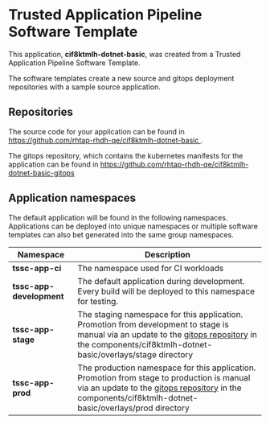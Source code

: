 # Trusted Application Pipeline Software Template

This application, **cif8ktmlh-dotnet-basic**, was created from a Trusted Application Pipeline Software Template.

The software templates create a new source and gitops deployment repositories with a sample source application. 

## Repositories

The source code for your application can be found in [https://github.com/rhtap-rhdh-qe/cif8ktmlh-dotnet-basic ](https://github.com/rhtap-rhdh-qe/cif8ktmlh-dotnet-basic ).
 
The gitops repository, which contains the kubernetes manifests for the application can be found in 
[https://github.com/rhtap-rhdh-qe/cif8ktmlh-dotnet-basic-gitops ](https://github.com/rhtap-rhdh-qe/cif8ktmlh-dotnet-basic-gitops ) 

## Application namespaces 

The default application will be found in the following namespaces. Applications can be deployed into unique namespaces or multiple software templates can also bet generated into the same group namespaces.  

|  Namespace   |  Description   |  
| -------- | -------- |
| **tssc-app-ci** | The namespace used for CI workloads |
| **tssc-app-development** | The default application during development. Every build will be deployed to this namespace for testing. |
| **tssc-app-stage** | The staging namespace for this application. Promotion from development to stage is manual via an update to the [gitops repository](https://github.com/rhtap-rhdh-qe/cif8ktmlh-dotnet-basic-gitops ) in the components/cif8ktmlh-dotnet-basic/overlays/stage directory |
| **tssc-app-prod** | The production namespace for this application. Promotion from stage to production is manual via an update to the [gitops repository](https://github.com/rhtap-rhdh-qe/cif8ktmlh-dotnet-basic-gitops ) in the components/cif8ktmlh-dotnet-basic/overlays/prod directory |
